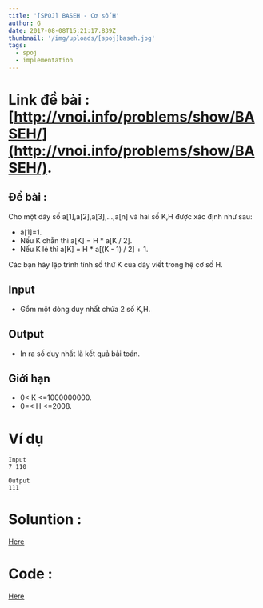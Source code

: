 ```yaml
---
title: '[SPOJ] BASEH - Cơ số H'
author: G
date: 2017-08-08T15:21:17.839Z
thumbnail: '/img/uploads/[spoj]baseh.jpg'
tags:
  - spoj
  - implementation
---
```

# Link đề bài : [http://vnoi.info/problems/show/BASEH/](http://vnoi.info/problems/show/BASEH/).

## Đề bài :
Cho một dãy số a\[1\],a\[2\],a\[3\],...,a\[n\] và hai số K,H được xác định như sau:

* a\[1\]=1.
* Nếu K chẵn thì a\[K\] = H \* a\[K / 2\].
* Nếu K lẻ thì a\[K\] = H \* a\[\(K - 1\) / 2\] + 1.

Các bạn hãy lập trình tính số thứ K của dãy viết trong hệ cơ số H.

## Input

* Gồm một dòng duy nhất chứa 2 số K,H.

## Output

* In ra số duy nhất là kết quả bài toán.

## Giới hạn

* 0&lt; K &lt;=1000000000.
* 0=&lt; H &lt;=2008.

# Ví dụ

```
Input
7 110

Output
111
```

# Soluntion :
[Here](http://viahold.com/YJi)

# Code :
[Here](http://viahold.com/YKY)



